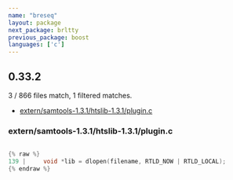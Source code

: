 ```yaml
---
name: "breseq"
layout: package
next_package: brltty
previous_package: boost
languages: ['c']
---
```

## 0.33.2
3 / 866 files match, 1 filtered matches.

 - [extern/samtools-1.3.1/htslib-1.3.1/plugin.c](#externsamtools-131htslib-131pluginc)

### extern/samtools-1.3.1/htslib-1.3.1/plugin.c

```c

{% raw %}
139 |     void *lib = dlopen(filename, RTLD_NOW | RTLD_LOCAL);
{% endraw %}

```